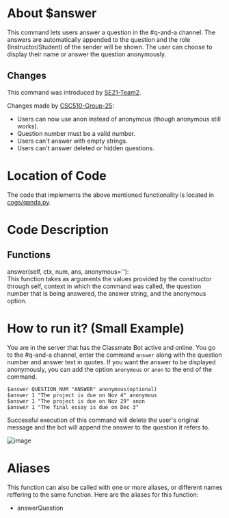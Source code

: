 # About $answer
This command lets users answer a question in the #q-and-a channel. The answers are automatically appended to the question and the role (Instructor/Student) of the sender will be shown. The user can choose to display their name or answer the question anonymously. 

## Changes

This command was introduced by [SE21-Team2](https://github.com/SE21-Team2/ClassMateBot/).  

Changes made by [CSC510-Group-25](https://github.com/CSC510-Group-25/ClassMateBot/):  

* Users can now use anon instead of anonymous (though anonymous still works).
* Question number must be a valid number.
* Users can't answer with empty strings.
* Users can't answer deleted or hidden questions.


# Location of Code
The code that implements the above mentioned functionality is located in [cogs/qanda.py](https://github.com/CSC510-Group-25/ClassMateBot/blob/main/cogs/qanda.py).

# Code Description
## Functions
answer(self, ctx, num, ans, anonymous=''): <br>
This function takes as arguments the values provided by the constructor through self, context in which the command was called, the question number that is being answered, the answer string, and the anonymous option.

# How to run it? (Small Example)
You are in the server that has the Classmate Bot active and online. You go to
 the #q-and-a channel, enter the command `answer` along with the question number and answer text in quotes. If you want the answer to be displayed anonymously, you can add the option `anonymous` or `anon` to the end of the command.
```
$answer QUESTION_NUM "ANSWER" anonymous(optional)
$answer 1 "The project is due on Nov 4" anonymous
$answer 1 "The project is due on Nov 29" anon
$answer 1 "The final essay is due on Dec 3"
```
Successful execution of this command will delete the user's original message and the bot will
 append the answer to the question it refers to. 

![image](https://user-images.githubusercontent.com/32313919/140245276-e2752e1b-eea0-4998-9dcc-2f6c6df6dac4.png)

# Aliases

This function can also be called with one or more aliases, or different names reffering to the same function. Here are the aliases for this function:

 - answerQuestion
